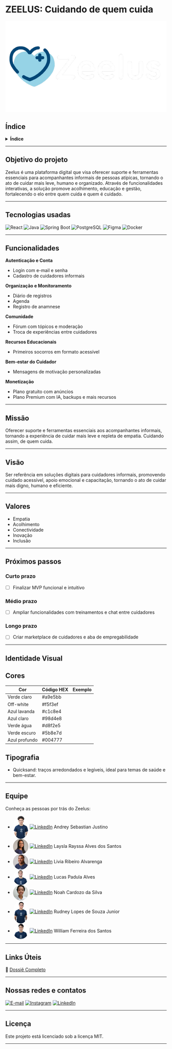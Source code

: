 # ZEELUS: Cuidando de quem cuida 

![Logo do Zeelus](./equipe/zeelus-logo.png)

## Índice

<details>
  <summary><strong>Índice</strong></summary>
	
1. [Objetivo do projeto](#objetivo-do-projeto)
2. [Tecnologias usadas](#tecnologias-usadas)
3. [Funcionalidades](#funcionalidades)
4. [Missão](#missão)
5. [Visão](#visão)
6. [Valores](#valores)
7. [Próximos passos](#próximos-passos)
8. [Identidade Visual](#identidade-visual)
9. [Equipe](#equipe)
10. [Links Úteis](#links-úteis)
11. [Nossas redes e contatos](#nossas-redes-e-contatos)
12. [Licença](#licença)

</details>

---

## Objetivo do projeto 

Zeelus é uma plataforma digital que visa oferecer suporte e ferramentas essenciais para acompanhantes informais de pessoas atípicas, tornando o ato de cuidar mais leve, humano e organizado. Através de funcionalidades interativas, a solução promove acolhimento, educação e gestão, fortalecendo o elo entre quem cuida e quem é cuidado.

---

## Tecnologias usadas

![React](https://img.shields.io/badge/React-61DAFB?style=flat&logo=react&logoColor=black)
![Java](https://img.shields.io/badge/Java-ED8B00?style=flat&logo=java&logoColor=white)
![Spring Boot](https://img.shields.io/badge/Spring%20Boot-6DB33F?style=flat&logo=spring-boot&logoColor=white)
![PostgreSQL](https://img.shields.io/badge/PostgreSQL-4169E1?style=flat&logo=postgresql&logoColor=white)
![Figma](https://img.shields.io/badge/Figma-F24E1E?style=flat&logo=figma&logoColor=white)
![Docker](https://img.shields.io/badge/Docker-2496ED?style=flat&logo=docker&logoColor=white)

---

## Funcionalidades 

**Autenticação e Conta**
- Login com e-mail e senha
- Cadastro de cuidadores informais

**Organização e Monitoramento**
- Diário de registros
- Agenda
- Registro de anamnese

**Comunidade**
- Fórum com tópicos e moderação
- Troca de experiências entre cuidadores

**Recursos Educacionais**
- Primeiros socorros em formato acessível

**Bem-estar do Cuidador**
- Mensagens de motivação personalizadas

**Monetização**
- Plano gratuito com anúncios
- Plano Premium com IA, backups e mais recursos

---

## Missão

Oferecer suporte e ferramentas essenciais aos acompanhantes informais, tornando a experiência de cuidar mais leve e repleta de empatia. Cuidando assim, de quem cuida.

---

## Visão

Ser referência em soluções digitais para cuidadores informais, promovendo cuidado acessível, apoio emocional e capacitação, tornando o ato de cuidar mais digno, humano e eficiente.

---

## Valores

* Empatia  
* Acolhimento  
* Conectividade  
* Inovação  
* Inclusão  

---

## Próximos passos 

### Curto prazo
- [ ] Finalizar MVP funcional e intuitivo

### Médio prazo
- [ ] Ampliar funcionalidades com treinamentos e chat entre cuidadores

### Longo prazo
- [ ] Criar marketplace de cuidadores e aba de empregabilidade

---

## Identidade Visual

**Cores**
---
| Cor            | Código HEX | Exemplo                                                  |
|----------------|------------|----------------------------------------------------------|
| Verde claro    | #a9e5bb    |
| Off-white      | #f5f3ef    | 
| Azul lavanda   | #c1c8e4    | 
| Azul claro     | #98d4e8    | 
| Verde água     | #d8f2e5    | 
| Verde escuro   | #5b8e7d    | 
| Azul profundo  | #004777    | 

**Tipografia**
---
* Quicksand: traços arredondados e legíveis, ideal para temas de saúde e bem-estar.

---

## Equipe 

Conheça as pessoas por trás do Zeelus:

- <img src="./equipe/andrey.jpg" alt="Andrey Sebastian Justino" width="48" style="vertical-align:middle; border-radius:50%;"/> [![LinkedIn](https://img.shields.io/badge/-LinkedIn-0077B5?style=flat&logo=linkedin&logoColor=white)](https://www.linkedin.com/in/andrey-sebastian-justino/) Andrey Sebastian Justino  
- <img src="./equipe/laysla.jpg" alt="Laysla Rayssa Alves dos Santos" width="48" style="vertical-align:middle; border-radius:50%;"/> [![LinkedIn](https://img.shields.io/badge/-LinkedIn-0077B5?style=flat&logo=linkedin&logoColor=white)](https://www.linkedin.com/in/laysla-alves/) Laysla Rayssa Alves dos Santos  
- <img src="./equipe/livia.jpg" alt="Livia Ribeiro Alvarenga" width="48" style="vertical-align:middle; border-radius:50%;"/> [![LinkedIn](https://img.shields.io/badge/-LinkedIn-0077B5?style=flat&logo=linkedin&logoColor=white)](https://www.linkedin.com/in/livia-alvarenga05/) Livia Ribeiro Alvarenga  
- <img src="./equipe/padula.jpg" alt="Lucas Padula Alves" width="48" style="vertical-align:middle; border-radius:50%;"/> [![LinkedIn](https://img.shields.io/badge/-LinkedIn-0077B5?style=flat&logo=linkedin&logoColor=white)](https://www.linkedin.com/in/lucas-padula-alves-b72ba52b6/) Lucas Padula Alves  
- <img src="./equipe/noah.jpg" alt="Noah Cardozo da Silva" width="48" style="vertical-align:middle; border-radius:50%;"/> [![LinkedIn](https://img.shields.io/badge/-LinkedIn-0077B5?style=flat&logo=linkedin&logoColor=white)](https://www.linkedin.com/in/noah-cardozo-714224352/) Noah Cardozo da Silva  
- <img src="./equipe/rudney.jpg" alt="Rudney Lopes de Souza Junior" width="48" style="vertical-align:middle; border-radius:50%;"/> [![LinkedIn](https://img.shields.io/badge/-LinkedIn-0077B5?style=flat&logo=linkedin&logoColor=white)](https://www.linkedin.com/in/rudneyjr/) Rudney Lopes de Souza Junior  
- <img src="./equipe/will.jpg" alt="William Ferreira dos Santos" width="48" style="vertical-align:middle; border-radius:50%;"/> [![LinkedIn](https://img.shields.io/badge/-LinkedIn-0077B5?style=flat&logo=linkedin&logoColor=white)](https://www.linkedin.com/in/devwilliamferreira/) William Ferreira dos Santos

---

## Links Úteis 

📌 [Dossiê Completo]()

---

## Nossas redes e contatos 

[![E-mail](https://img.icons8.com/fluency/48/email.png)](mailto:zeelus.contato@gmail.com)
[![Instagram](https://img.icons8.com/fluency/48/instagram-new.png)](https://www.instagram.com/_zeelus/)
[![LinkedIn](https://img.icons8.com/fluency/48/linkedin.png)](https://www.linkedin.com/company/zeelus)

---

## Licença 

Este projeto está licenciado sob a licença MIT.

---

<!--

**Sobre nós:**

🌟 Plataforma de acolhimento e suporte para cuidadores informais  
📚 Recursos educativos + ferramentas de organização  
💬 Comunidade engajada e solidária  

-->
